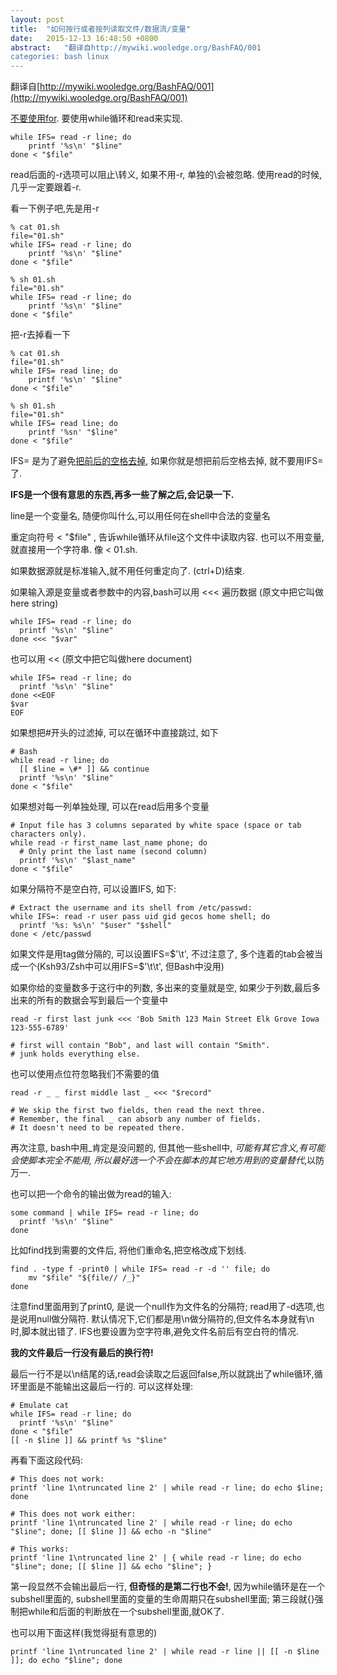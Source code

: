 ```yaml
---
layout: post
title:  "如何按行或者按列读取文件/数据流/变量"
date:   2015-12-13 16:48:50 +0800
abstract:   "翻译自http://mywiki.wooledge.org/BashFAQ/001
categories: bash linux
---
```


翻译自[http://mywiki.wooledge.org/BashFAQ/001](http://mywiki.wooledge.org/BashFAQ/001)

[不要使用for](). 要使用while循环和read来实现.

    while IFS= read -r line; do
        printf '%s\n' "$line"
    done < "$file"

read后面的-r选项可以阻止\转义, 如果不用-r, 单独的\会被忽略. 使用read的时候, 几乎一定要跟着-r.

看一下例子吧,先是用-r

    % cat 01.sh
    file="01.sh"
    while IFS= read -r line; do
        printf '%s\n' "$line"
    done < "$file"

    % sh 01.sh
    file="01.sh"
    while IFS= read -r line; do
        printf '%s\n' "$line"
    done < "$file"

把-r去掉看一下

    % cat 01.sh
    file="01.sh"
    while IFS= read line; do
        printf '%s\n' "$line"
    done < "$file"

    % sh 01.sh
    file="01.sh"
    while IFS= read line; do
        printf '%sn' "$line"
    done < "$file"

IFS= 是为了避免[把前后的空格去掉](), 如果你就是想把前后空格去掉, 就不要用IFS= 了.

**IFS是一个很有意思的东西,再多一些了解之后,会记录一下.**

line是一个变量名, 随便你叫什么,可以用任何在shell中合法的变量名

重定向符号 < "$file" , 告诉while循环从file这个文件中读取内容. 也可以不用变量, 就直接用一个字符串.  像 < 01.sh.

如果数据源就是标准输入,就不用任何重定向了. (ctrl+D)结束.

如果输入源是变量或者参数中的内容,bash可以用 <<< 遍历数据 (原文中把它叫做here string)

    while IFS= read -r line; do
      printf '%s\n' "$line"
    done <<< "$var"

也可以用 << (原文中把它叫做here document)

    while IFS= read -r line; do
      printf '%s\n' "$line"
    done <<EOF
    $var
    EOF

如果想把#开头的过滤掉, 可以在循环中直接跳过, 如下

    # Bash
    while read -r line; do
      [[ $line = \#* ]] && continue
      printf '%s\n' "$line"
    done < "$file"

如果想对每一列单独处理, 可以在read后用多个变量

    # Input file has 3 columns separated by white space (space or tab characters only).
    while read -r first_name last_name phone; do
      # Only print the last name (second column)
      printf '%s\n' "$last_name"
    done < "$file"

如果分隔符不是空白符, 可以设置IFS, 如下:

    # Extract the username and its shell from /etc/passwd:
    while IFS=: read -r user pass uid gid gecos home shell; do
      printf '%s: %s\n' "$user" "$shell"
    done < /etc/passwd

如果文件是用tag做分隔的, 可以设置IFS=$'\t', 不过注意了, 多个连着的tab会被当成一个(Ksh93/Zsh中可以用IFS=$'\t\t', 但Bash中没用)

如果你给的变量数多于这行中的列数, 多出来的变量就是空, 如果少于列数,最后多出来的所有的数据会写到最后一个变量中

    read -r first last junk <<< 'Bob Smith 123 Main Street Elk Grove Iowa 123-555-6789'

    # first will contain "Bob", and last will contain "Smith".
    # junk holds everything else.

也可以使用点位符忽略我们不需要的值

    read -r _ _ first middle last _ <<< "$record"
    
    # We skip the first two fields, then read the next three.
    # Remember, the final _ can absorb any number of fields.
    # It doesn't need to be repeated there.

再次注意, bash中用_肯定是没问题的, 但其他一些shell中, _可能有其它含义,有可能会使脚本完全不能用, 所以最好选一个不会在脚本的其它地方用到的变量替代_,以防万一.

也可以把一个命令的输出做为read的输入:

    some command | while IFS= read -r line; do
      printf '%s\n' "$line"
    done

比如find找到需要的文件后, 将他们重命名,把空格改成下划线.

    find . -type f -print0 | while IFS= read -r -d '' file; do
        mv "$file" "${file// /_}"
    done

注意find里面用到了print0, 是说一个null作为文件名的分隔符; read用了-d选项,也是说用null做分隔符. 默认情况下,它们都是用\n做分隔符的,但文件名本身就有\n时,脚本就出错了. IFS也要设置为空字符串,避免文件名前后有空白符的情况.


**我的文件最后一行没有最后的换行符!**

最后一行不是以\n结尾的话,read会读取之后返回false,所以就跳出了while循环,循环里面是不能输出这最后一行的. 可以这样处理:

    # Emulate cat
    while IFS= read -r line; do
      printf '%s\n' "$line"
    done < "$file"
    [[ -n $line ]] && printf %s "$line"

再看下面这段代码:

    # This does not work:
    printf 'line 1\ntruncated line 2' | while read -r line; do echo $line; done
    
    # This does not work either:
    printf 'line 1\ntruncated line 2' | while read -r line; do echo "$line"; done; [[ $line ]] && echo -n "$line"
    
    # This works:
    printf 'line 1\ntruncated line 2' | { while read -r line; do echo "$line"; done; [[ $line ]] && echo "$line"; }

第一段显然不会输出最后一行, **但奇怪的是第二行也不会!**, 因为while循环是在一个subshell里面的, subshell里面的变量的生命周期只在subshell里面; 第三段就{}强制把while和后面的判断放在一个subshell里面,就OK了.

也可以用下面这样(我觉得挺有意思的)

    printf 'line 1\ntruncated line 2' | while read -r line || [[ -n $line ]]; do echo "$line"; done
